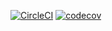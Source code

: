 [![CircleCI](https://circleci.com/gh/FrancescoWard/AD340/tree/hw8.svg?style=svg)](https://circleci.com/gh/FrancescoWard/AD340/tree/hw8)
[![codecov](https://codecov.io/gh/FrancescoWard/AD340/branch/hw8/graph/badge.svg)](https://codecov.io/gh/FrancescoWard/AD340)
